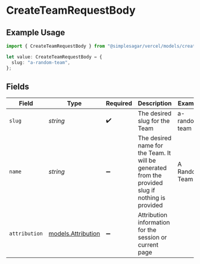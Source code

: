 # CreateTeamRequestBody

## Example Usage

```typescript
import { CreateTeamRequestBody } from "@simplesagar/vercel/models/createteamop.js";

let value: CreateTeamRequestBody = {
  slug: "a-random-team",
};
```

## Fields

| Field                                                                                             | Type                                                                                              | Required                                                                                          | Description                                                                                       | Example                                                                                           |
| ------------------------------------------------------------------------------------------------- | ------------------------------------------------------------------------------------------------- | ------------------------------------------------------------------------------------------------- | ------------------------------------------------------------------------------------------------- | ------------------------------------------------------------------------------------------------- |
| `slug`                                                                                            | *string*                                                                                          | :heavy_check_mark:                                                                                | The desired slug for the Team                                                                     | a-random-team                                                                                     |
| `name`                                                                                            | *string*                                                                                          | :heavy_minus_sign:                                                                                | The desired name for the Team. It will be generated from the provided slug if nothing is provided | A Random Team                                                                                     |
| `attribution`                                                                                     | [models.Attribution](../models/attribution.md)                                                    | :heavy_minus_sign:                                                                                | Attribution information for the session or current page                                           |                                                                                                   |